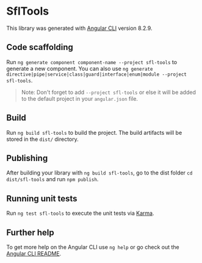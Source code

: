 # SflTools

This library was generated with [Angular CLI](https://github.com/angular/angular-cli) version 8.2.9.

## Code scaffolding

Run `ng generate component component-name --project sfl-tools` to generate a new component. You can also use `ng generate directive|pipe|service|class|guard|interface|enum|module --project sfl-tools`.
> Note: Don't forget to add `--project sfl-tools` or else it will be added to the default project in your `angular.json` file. 

## Build

Run `ng build sfl-tools` to build the project. The build artifacts will be stored in the `dist/` directory.

## Publishing

After building your library with `ng build sfl-tools`, go to the dist folder `cd dist/sfl-tools` and run `npm publish`.

## Running unit tests

Run `ng test sfl-tools` to execute the unit tests via [Karma](https://karma-runner.github.io).

## Further help

To get more help on the Angular CLI use `ng help` or go check out the [Angular CLI README](https://github.com/angular/angular-cli/blob/master/README.md).
